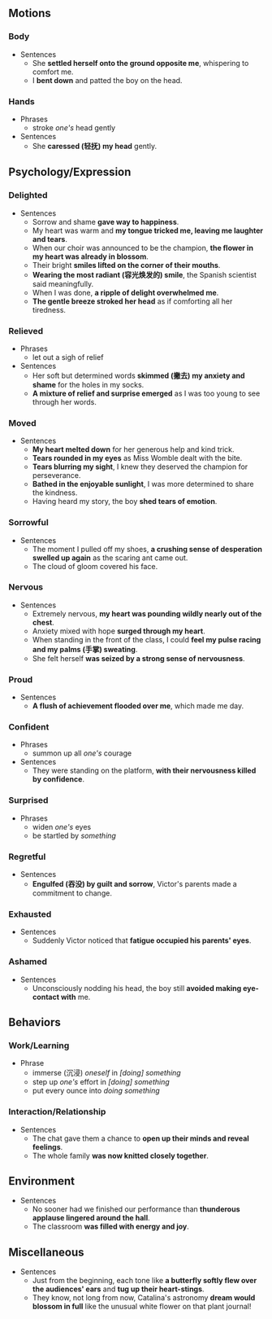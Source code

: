 ## Motions

### Body

- Sentences
  - She **settled herself onto the ground opposite me**, whispering to comfort me.
  - I **bent down** and patted the boy on the head.

### Hands

- Phrases
  - stroke *one's* head gently
- Sentences
  - She **caressed (轻抚) my head** gently.

## Psychology/Expression

### Delighted

- Sentences
  - Sorrow and shame **gave way to happiness**.
  - My heart was warm and **my tongue tricked me, leaving me laughter and tears**.
  - When our choir was announced to be the champion, **the flower in my heart was already in blossom**.
  - Their bright **smiles lifted on the corner of their mouths**.
  - **Wearing the most radiant (容光焕发的) smile**, the Spanish scientist said meaningfully.
  - When I was done, **a ripple of delight overwhelmed me**.
  - **The gentle breeze stroked her head** as if comforting all her tiredness.

### Relieved

- Phrases
  - let out a sigh of relief
- Sentences
  - Her soft but determined words **skimmed (撇去) my anxiety and shame** for the holes in my socks.
  - **A mixture of relief and surprise emerged** as I was too young to see through her words.

### Moved

- Sentences
  - **My heart melted down** for her generous help and kind trick.
  - **Tears rounded in my eyes** as Miss Womble dealt with the bite.
  - **Tears blurring my sight**, I knew they deserved the champion for perseverance.
  - **Bathed in the enjoyable sunlight**, I was more determined to share the kindness.
  - Having heard my story, the boy **shed tears of emotion**.

### Sorrowful

- Sentences
  - The moment I pulled off my shoes, **a crushing sense of desperation swelled up again** as the scaring ant came out.
  - The cloud of gloom covered his face.

### Nervous

- Sentences
  - Extremely nervous, **my heart was pounding wildly nearly out of the chest**.
  - Anxiety mixed with hope **surged through my heart**.
  - When standing in the front of the class, I could **feel my pulse racing and my palms (手掌) sweating**.
  - She felt herself **was seized by a strong sense of nervousness**.

### Proud

- Sentences
  - **A flush of achievement flooded over me**, which made me day.

### Confident

- Phrases
  - summon up all *one's* courage
- Sentences
  - They were standing on the platform, **with their nervousness killed by confidence**.

### Surprised

- Phrases
  - widen *one's* eyes
  - be startled by *something*

### Regretful

- Sentences
  - **Engulfed (吞没) by guilt and sorrow**, Victor's parents made a commitment to change.

### Exhausted

- Sentences
  - Suddenly Victor noticed that **fatigue occupied his parents' eyes**.

### Ashamed

- Sentences
  - Unconsciously nodding his head, the boy still **avoided making eye-contact with** me.

## Behaviors

### Work/Learning

- Phrase
  - immerse (沉浸) *oneself* in *[doing] something*
  - step up *one's* effort in *[doing] something* 
  - put every ounce into *doing something*

### Interaction/Relationship

- Sentences
  - The chat gave them a chance to **open up their minds and reveal feelings**.
  - The whole family **was now knitted closely together**.

## Environment

- Sentences
  - No sooner had we finished our performance than **thunderous applause lingered around the hall**.
  - The classroom **was filled with energy and joy**.

## Miscellaneous

- Sentences
  - Just from the beginning, each tone like **a butterfly softly flew over the audiences' ears** and **tug up their heart-stings**.
  - They know, not long from now, Catalina's astronomy **dream would blossom in full** like the unusual white flower on that plant journal!